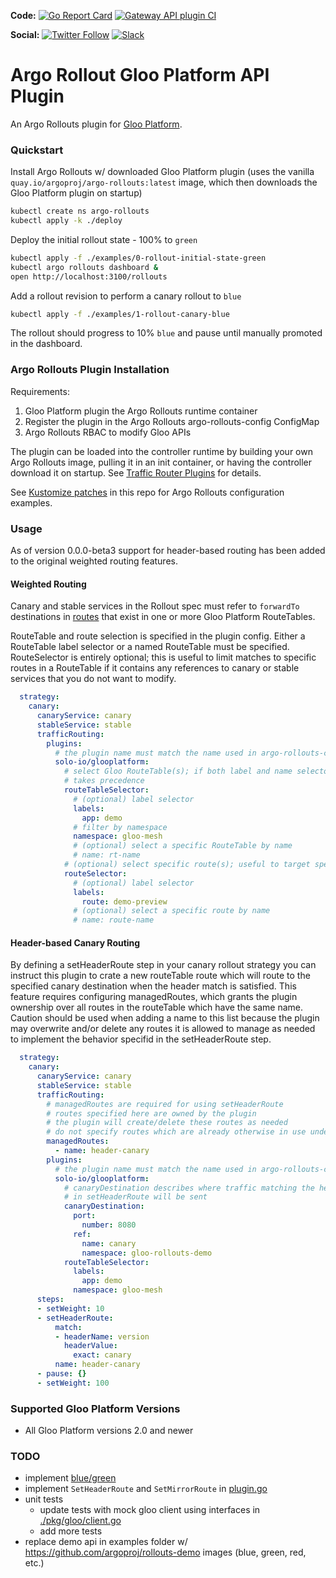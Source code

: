 **Code:**
[![Go Report Card](https://goreportcard.com/badge/github.com/argoproj-labs/rollouts-plugin-trafficrouter-glooplatform)](https://goreportcard.com/report/github.com/argoproj-labs/rollouts-plugin-trafficrouter-glooplatform)
[![Gateway API plugin CI](https://github.com/argoproj-labs/rollouts-plugin-trafficrouter-glooplatform/actions/workflows/ci.yaml/badge.svg)](https://github.com/argoproj-labs/rollouts-plugin-trafficrouter-glooplatform/actions/workflows/ci.yaml)

**Social:**
[![Twitter Follow](https://img.shields.io/twitter/follow/argoproj?style=social)](https://twitter.com/argoproj)
[![Slack](https://img.shields.io/badge/slack-argoproj-brightgreen.svg?logo=slack)](https://argoproj.github.io/community/join-slack)

# Argo Rollout Gloo Platform API Plugin

An Argo Rollouts plugin for [Gloo Platform](https://www.solo.io/products/gloo-platform/).

### Quickstart

Install Argo Rollouts w/ downloaded Gloo Platform plugin (uses the vanilla `quay.io/argoproj/argo-rollouts:latest` image, which then downloads the Gloo Platform plugin on startup)

```bash
kubectl create ns argo-rollouts
kubectl apply -k ./deploy
```

Deploy the initial rollout state - 100% to `green`

```bash
kubectl apply -f ./examples/0-rollout-initial-state-green
kubectl argo rollouts dashboard &
open http://localhost:3100/rollouts
```

Add a rollout revision to perform a canary rollout to `blue`

```bash
kubectl apply -f ./examples/1-rollout-canary-blue
```

The rollout should progress to 10% `blue` and pause until manually promoted in the dashboard.

### Argo Rollouts Plugin Installation

Requirements:

1. Gloo Platform plugin the Argo Rollouts runtime container
1. Register the plugin in the Argo Rollouts argo-rollouts-config ConfigMap
1. Argo Rollouts RBAC to modify Gloo APIs

The plugin can be loaded into the controller runtime by building your own Argo Rollouts image, pulling it in an init container, or having the controller download it on startup. See [Traffic Router Plugins](https://argoproj.github.io/argo-rollouts/features/traffic-management/plugins/) for details.

See [Kustomize patches](./deploy/kustomization.yaml) in this repo for Argo Rollouts configuration examples.

### Usage

As of version 0.0.0-beta3 support for header-based routing has been added to the original weighted routing features.

#### Weighted Routing

Canary and stable services in the Rollout spec must refer to `forwardTo` destinations in [routes](https://docs.solo.io/gloo-mesh-enterprise/latest/troubleshooting/gloo/routes/) that exist in one or more Gloo Platform RouteTables.

RouteTable and route selection is specified in the plugin config. Either a RouteTable label selector or a named RouteTable must be specified. RouteSelector is entirely optional; this is useful to limit matches to specific routes in a RouteTable if it contains any references to canary or stable services that you do not want to modify.

```yaml
  strategy:
    canary:
      canaryService: canary
      stableService: stable
      trafficRouting:
        plugins:
          # the plugin name must match the name used in argo-rollouts-config ConfigMap
          solo-io/glooplatform:
            # select Gloo RouteTable(s); if both label and name selectors are used, the name selector
            # takes precedence
            routeTableSelector:
              # (optional) label selector
              labels:
                app: demo
              # filter by namespace
              namespace: gloo-mesh
              # (optional) select a specific RouteTable by name
              # name: rt-name
            # (optional) select specific route(s); useful to target specific routes in a RouteTable that has mutliple occurences of the canaryService or stableService 
            routeSelector:
              # (optional) label selector
              labels:
                route: demo-preview
              # (optional) select a specific route by name
              # name: route-name
```

#### Header-based Canary Routing

By defining a setHeaderRoute step in your canary rollout strategy you can instruct this plugin to crate a new routeTable route which will route to the specified canary destination when the header match is satisfied. This feature requires configuring managedRoutes, which grants the plugin ownership over all routes in the routeTable which have the same name. Caution should be used when adding a name to this list because the plugin may overwrite and/or delete any routes it is allowed to manage as needed to implement the behavior specifid in the setHeaderRoute step.

```yaml
  strategy:
    canary:
      canaryService: canary
      stableService: stable
      trafficRouting:
        # managedRoutes are required for using setHeaderRoute
        # routes specified here are owned by the plugin
        # the plugin will create/delete these routes as needed
        # do not specify routes which are already otherwise in use under this field
        managedRoutes: 
          - name: header-canary
        plugins:
          # the plugin name must match the name used in argo-rollouts-config ConfigMap
          solo-io/glooplatform:
            # canaryDestination describes where traffic matching the headers
            # in setHeaderRoute will be sent
            canaryDestination:
              port:
                number: 8080
              ref:
                name: canary
                namespace: gloo-rollouts-demo
            routeTableSelector:
              labels:
                app: demo
              namespace: gloo-mesh
      steps:
      - setWeight: 10
      - setHeaderRoute:
          match:
          - headerName: version
            headerValue:
              exact: canary
          name: header-canary
      - pause: {}
      - setWeight: 100
```

### Supported Gloo Platform Versions

* All Gloo Platform versions 2.0 and newer

### TODO

- implement [blue/green](./pkg/plugin/plugin_bluegreen.go)
- implement `SetHeaderRoute` and `SetMirrorRoute` in [plugin.go](./pkg/plugin/plugin.go)
- unit tests
  - update tests with mock gloo client using interfaces in [./pkg/gloo/client.go](./pkg/gloo/client.go)
  - add more tests
- replace demo api in examples folder w/ https://github.com/argoproj/rollouts-demo images (blue, green, red, etc.)
